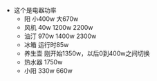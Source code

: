 - 这个是电器功率
	- 阳 小400w 大670w
	- 风机 40w 1200w 2200w
	- 油汀 970w 1400w 2300w
	- 冰箱 运行时85w
	- 养生壶 刚开始1350w，以后0到400w之间切换
	- 热水器 1750w
	- 小阳 330w 660w
	

